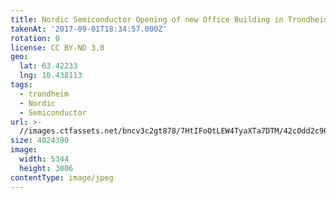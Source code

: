 ```yaml
---
title: Nordic Semiconductor Opening of new Office Building in Trondheim
takenAt: '2017-09-01T18:34:57.000Z'
rotation: 0
license: CC BY-ND 3.0
geo:
  lat: 63.42233
  lng: 10.438113
tags:
  - trondheim
  - Nordic
  - Semiconductor
url: >-
  //images.ctfassets.net/bncv3c2gt878/7HtIFoOtLEW4TyaXTa7DTM/42c0dd2c90d4143bb35b3402e1335540/nordic-semiconductor-opening-of-new-office-building-in-trondheim_37006141515_o
size: 4024390
image:
  width: 5344
  height: 3006
contentType: image/jpeg
---
```


